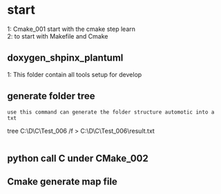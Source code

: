 # start
1: Cmake_001 start with the cmake step learn  
2:  to start with Makefile and Cmake
## doxygen_shpinx_plantuml
1: This folder contain all tools setup for develop
## generate folder tree
```
use this command can generate the folder structure automotic into a txt
```
tree C:\D\C\Test_006 /f > C:\D\C\Test_006\result.txt
```
```
## python call C under CMake_002
## Cmake generate map file